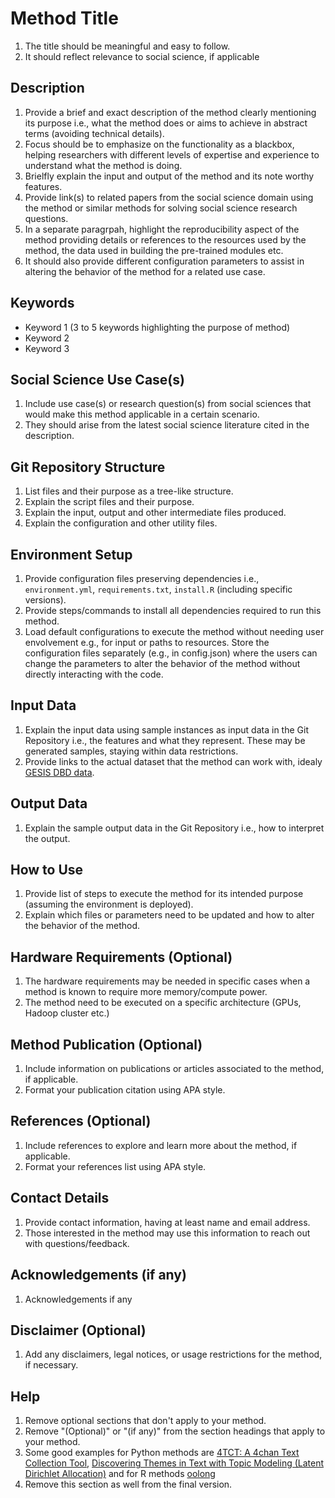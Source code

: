 # Method Title
1. The title should be meaningful and easy to follow.
2. It should reflect relevance to social science, if applicable 

## Description
1. Provide a brief and exact description of the method clearly mentioning its purpose i.e., what the method does or aims to achieve in abstract terms (avoiding technical details).
2. Focus should be to emphasize on the functionality as a blackbox, helping researchers with different levels of expertise and experience to understand what the method is doing.
3. Brielfly explain the input and output of the method and its note worthy features.
4. Provide link(s) to related papers from the social science domain using the method or similar methods for solving social science research questions. 
5. In a separate paragrpah, highlight the reproducibility aspect of the method providing details or references to the resources used by the method, the data used in building the pre-trained modules etc.
6. It should also provide different configuration parameters to assist in altering the behavior of the method for a related use case. 


## Keywords
- Keyword 1 (3 to 5 keywords highlighting the purpose of method)
- Keyword 2
- Keyword 3   

## Social Science Use Case(s)
1. Include use case(s) or research question(s) from social sciences that would make this method applicable in a certain scenario.
2. They should arise from the latest social science literature cited in the description. 

## Git Repository Structure
1. List files and their purpose as a tree-like structure.
2. Explain the script files and their purpose.
3. Explain the input, output and other intermediate files produced.
4. Explain the configuration and other utility files.

## Environment Setup
1. Provide configuration files preserving dependencies i.e., `environment.yml`, `requirements.txt`, `install.R` (including specific versions).
2. Provide steps/commands to install all dependencies required to run this method.
3. Load default configurations to execute the method without needing user envolvement e.g., for input or paths to resources. Store the configuration files separately (e.g., in config.json) where the users can change the parameters to alter the behavior of the method without directly interacting with the code.

## Input Data
1. Explain the input data using sample instances as input data in the Git Repository i.e., the features and what they represent. These may be generated samples, staying within data restrictions.
2. Provide links to the actual dataset that the method can work with, idealy [GESIS DBD data](https://www.gesis.org/en/institute/digital-behavioral-data).

## Output Data
1. Explain the sample output data in the Git Repository i.e., how to interpret the output.

## How to Use
1. Provide list of steps to execute the method for its intended purpose (assuming the environment is deployed).
2. Explain which files or parameters need to be updated and how to alter the behavior of the method.

## Hardware Requirements (Optional)
1. The hardware requirements may be needed in specific cases when a method is known to require more memory/compute power. 
2. The method need to be executed on a specific architecture (GPUs, Hadoop cluster etc.)

## Method Publication (Optional)
1. Include information on publications or articles associated to the method, if applicable.
2. Format your publication citation using APA style.

## References (Optional)
1. Include references to explore and learn more about the method, if applicable.
2. Format your references list using APA style.

## Contact Details
1. Provide contact information, having at least name and email address.
2. Those interested in the method may use this information to reach out with questions/feedback.

## Acknowledgements (if any)
1. Acknowledgements if any

## Disclaimer (Optional)
1. Add any disclaimers, legal notices, or usage restrictions for the method, if necessary.

## Help
1. Remove optional sections that don't apply to your method.
2. Remove "(Optional)" or "(if any)" from the section headings that apply to your method.
3. Some good examples for Python methods are [4TCT: A 4chan Text Collection Tool](https://methodshub.gesis.org/method/4TCT/), [Discovering Themes in Text with Topic Modeling (Latent Dirichlet Allocation)](https://methodshub.gesis.org/method/latent_dirichlet_allocation/) and for R methods [oolong](https://methodshub.gesis.org/method/oolong/)
4. Remove this section as well from the final version.
